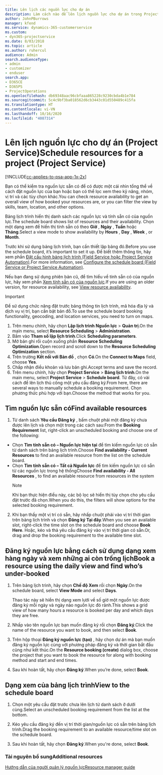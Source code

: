 ```yaml
---
title: Lên lịch các nguồn lực cho dự án
description: Làm cách nào để lên lịch nguồn lực cho dự án trong Project Service
author: JohnPBurrows
manager: kfend
ms.service: dynamics-365-customerservice
ms.custom:
- dyn365-projectservice
ms.date: 8/03/2018
ms.topic: article
ms.author: ruhercul
audience: Admin
search.audienceType:
- admin
- customizer
- enduser
search.app:
- D365CE
- D365PS
- ProjectOperations
ms.openlocfilehash: db69348aac96cbfaaa865228c9230cbda4b1e784
ms.sourcegitcommit: 5c4c9bf3ba018562d6cb3443c01d550489c415fa
ms.translationtype: HT
ms.contentlocale: vi-VN
ms.lasthandoff: 10/16/2020
ms.locfileid: "4087314"
---
```

# <a name="schedule-resources-for-a-project-project-service"></a><span data-ttu-id="ba458-103">Lên lịch nguồn lực cho dự án (Project Service)</span><span class="sxs-lookup"><span data-stu-id="ba458-103">Schedule resources for a project (Project Service)</span></span>

[!INCLUDE[cc-applies-to-psa-app-1x-2x](../includes/cc-applies-to-psa-app-1x-2x.md)]

<span data-ttu-id="ba458-104">Bạn có thể kiểm tra nguồn lực sẵn có để có được một cái nhìn tổng thể về cách đặt nguồn lực của bạn hoặc bạn có thể lọc xem theo kỹ năng, nhóm, vị trí và các tùy chọn khác.</span><span class="sxs-lookup"><span data-stu-id="ba458-104">You can check resource availability to get an overall view of how booked your resources are, or you can filter the view by skills, team, location, and other options.</span></span>  
  
<span data-ttu-id="ba458-105">Bảng lịch trình hiển thị danh sách các nguồn lực và tính sẵn có của nguồn lực.</span><span class="sxs-lookup"><span data-stu-id="ba458-105">The schedule board shows list of resources and their availability.</span></span> <span data-ttu-id="ba458-106">Chọn một dạng xem để hiển thị tính sẵn có theo **Giờ** , **Ngày** , **Tuần** hoặc **Tháng**.</span><span class="sxs-lookup"><span data-stu-id="ba458-106">Select a view mode to show availability by **Hours** , **Day** , **Week** , or **Month**.</span></span>  
  
<span data-ttu-id="ba458-107">Trước khi sử dụng bảng lịch trình, bạn cần thiết lập bảng đó.</span><span class="sxs-lookup"><span data-stu-id="ba458-107">Before you use the schedule board, it’s important to set it up.</span></span> <span data-ttu-id="ba458-108">Để biết thêm thông tin, hãy xem phần [Đặt cấu hình bảng lịch trình (Field Service hoặc Project Service Automation)](https://docs.microsoft.com/dynamics365/field-service/configure-schedule-board).</span><span class="sxs-lookup"><span data-stu-id="ba458-108">For more information, see [Configure the schedule board (Field Service or Project Service Automation)](https://docs.microsoft.com/dynamics365/field-service/configure-schedule-board).</span></span>
  
<span data-ttu-id="ba458-109">Nếu bạn đang sử dụng phiên bản cũ, để tìm hiểu về tính sẵn có của nguồn lực, hãy xem phần [Xem tính sẵn có của nguồn lực](../psa/view-resource-availability.md).</span><span class="sxs-lookup"><span data-stu-id="ba458-109">If you are using an older version, for resource availability, see [View resource availability](../psa/view-resource-availability.md).</span></span>  

> [!IMPORTANT]
>  <span data-ttu-id="ba458-110">Để sử dụng chức năng đặt trước bảng thông tin lịch trình, mã hóa địa lý và dịch vụ vị trí, bạn cần bật bản đồ.</span><span class="sxs-lookup"><span data-stu-id="ba458-110">To use the schedule board booking functionality, geocoding, and location services, you need to turn on maps.</span></span>  
> 
> 1. <span data-ttu-id="ba458-111">Trên menu chính, hãy chọn **Lập lịch trình Nguồn lực** > **Quản trị**.</span><span class="sxs-lookup"><span data-stu-id="ba458-111">On the main menu, select **Resource Scheduling** > **Administration**.</span></span>  
> 2. <span data-ttu-id="ba458-112">Bấm vào **Tham số lập lịch trình**.</span><span class="sxs-lookup"><span data-stu-id="ba458-112">Click **Scheduling parameters**.</span></span>  
> 3. <span data-ttu-id="ba458-113">Mở bản ghi rồi cuộn xuống phần **Resource Scheduling Optimization**.</span><span class="sxs-lookup"><span data-stu-id="ba458-113">Open record and scroll down to the **Resource Scheduling Optimization** section.</span></span>  
> 4. <span data-ttu-id="ba458-114">Trên trường **Kết nối với Bản đồ** , chọn **Có**.</span><span class="sxs-lookup"><span data-stu-id="ba458-114">On the **Connect to Maps** field, choose **Yes**.</span></span>  
> 5. <span data-ttu-id="ba458-115">Chấp nhận điều khoản và lưu bản ghi.</span><span class="sxs-lookup"><span data-stu-id="ba458-115">Accept terms and save the record.</span></span>  
> 6. <span data-ttu-id="ba458-116">Trên menu chính, hãy chọn **Project Service** > **Bảng lịch trình**.</span><span class="sxs-lookup"><span data-stu-id="ba458-116">On the main menu, select **Project Service** > **Schedule board**.</span></span> <span data-ttu-id="ba458-117">Từ đây, có vài cách để lên lịch thủ công một yêu cầu đăng ký.</span><span class="sxs-lookup"><span data-stu-id="ba458-117">From here, there are several ways to manually schedule a booking requirement.</span></span> <span data-ttu-id="ba458-118">Chọn phương thức phù hợp với bạn.</span><span class="sxs-lookup"><span data-stu-id="ba458-118">Choose the method that works for you.</span></span>
  
## <a name="find-available-resources"></a><span data-ttu-id="ba458-119">Tìm nguồn lực sẵn có</span><span class="sxs-lookup"><span data-stu-id="ba458-119">Find available resources</span></span>

1.  <span data-ttu-id="ba458-120">Từ danh sách **Yêu cầu Đăng ký** , bấm chuột phải một đăng ký chưa được lên lịch và chọn một trong các cách sau:</span><span class="sxs-lookup"><span data-stu-id="ba458-120">From the **Booking Requirement** list, right-click an unscheduled booking and choose one of the following:</span></span>  
  
- <span data-ttu-id="ba458-121">Chọn **Tìm tính sẵn có – Nguồn lực hiện tại** để tìm kiếm nguồn lực có sẵn từ danh sách trên bảng lịch trình.</span><span class="sxs-lookup"><span data-stu-id="ba458-121">Choose **Find availability - Current Resources** to find an available resource from the list on the schedule board.</span></span>  
- <span data-ttu-id="ba458-122">Chọn **Tìm tính sẵn có – Tất cả Nguồn lực** để tìm kiếm nguồn lực có sẵn từ các nguồn lực trong hệ thống</span><span class="sxs-lookup"><span data-stu-id="ba458-122">Choose **Find availability - All Resources** , to find an available resource from resources in the system</span></span>  
   > [!NOTE]
   >  <span data-ttu-id="ba458-123">Khi bạn thực hiện điều này, các bộ lọc sẽ hiển thị tùy chọn cho yêu cầu đặt trước đã chọn.</span><span class="sxs-lookup"><span data-stu-id="ba458-123">When you do this, the filters will show options for the selected booking requirement.</span></span>  
  
2. <span data-ttu-id="ba458-124">Khi bạn thấy một vị trí có sẵn, hãy nhấp chuột phải vào vị trí thời gian trên bảng lịch trình và chọn **Đăng ký Tại đây**.</span><span class="sxs-lookup"><span data-stu-id="ba458-124">When you see an available slot, right-click the time slot on the schedule board and choose **Book Here**.</span></span> <span data-ttu-id="ba458-125">Hoặc, kéo và thả yêu cầu đăng ký vào vị trí thời gian có sẵn.</span><span class="sxs-lookup"><span data-stu-id="ba458-125">Or, drag and drop the booking requirement to the available time slot.</span></span>  
  

## <a name="book-a-resource-using-the-daily-view-and-find-whos-under-booked"></a><span data-ttu-id="ba458-126">Đăng ký nguồn lực bằng cách sử dụng dạng xem hàng ngày và xem những ai còn trống lịch</span><span class="sxs-lookup"><span data-stu-id="ba458-126">Book a resource using the daily view and find who’s under-booked</span></span>
  
1.  <span data-ttu-id="ba458-127">Trên bảng lịch trình, hãy chọn **Chế độ Xem** rồi chọn **Ngày**.</span><span class="sxs-lookup"><span data-stu-id="ba458-127">On the schedule board, select **View Mode** and select **Days**.</span></span>  
  
    <span data-ttu-id="ba458-128">Thao tác này sẽ hiển thị dạng xem lưới về số giờ một nguồn lực được đăng ký mỗi ngày và ngày nào nguồn lực đó rảnh.</span><span class="sxs-lookup"><span data-stu-id="ba458-128">This shows a grid view of how many hours a resource is booked per day and which days they are free.</span></span>  
  
2.  <span data-ttu-id="ba458-129">Nhấp vào tên nguồn lực bạn muốn đăng ký rồi chọn **Đăng ký**.</span><span class="sxs-lookup"><span data-stu-id="ba458-129">Click the name of the resource you want to book, and then select **Book**.</span></span>  
  
3.  <span data-ttu-id="ba458-130">Trên hộp thoại **Đăng ký nguồn lực (tạo)** , hãy chọn dự án mà bạn muốn đăng ký nguồn lực cùng với phương pháp đăng ký và thời gian bắt đầu cũng như kết thúc.</span><span class="sxs-lookup"><span data-stu-id="ba458-130">On the **Resource booking (create)** dialog box, choose the project that you want to book the resource for along with booking method and start and end times.</span></span>  
  
4.  <span data-ttu-id="ba458-131">Sau khi hoàn tất, hãy chọn **Đăng ký**.</span><span class="sxs-lookup"><span data-stu-id="ba458-131">When you’re done, select **Book**.</span></span>  
  
## <a name="view-to-the-schedule-board"></a><span data-ttu-id="ba458-132">Dạng xem của bảng lịch trình</span><span class="sxs-lookup"><span data-stu-id="ba458-132">View to the schedule board</span></span>
  
1.  <span data-ttu-id="ba458-133">Chọn một yêu cầu đặt trước chưa lên lịch từ danh sách ở dưới cùng.</span><span class="sxs-lookup"><span data-stu-id="ba458-133">Select an unscheduled booking requirement from the list at the bottom.</span></span>  
  
2.  <span data-ttu-id="ba458-134">Kéo yêu cầu đăng ký đến vị trí thời gian/nguồn lực có sẵn trên bảng lịch trình.</span><span class="sxs-lookup"><span data-stu-id="ba458-134">Drag the booking requirement to an available resource/time slot on the schedule board.</span></span>  
  
3.  <span data-ttu-id="ba458-135">Sau khi hoàn tất, hãy chọn **Đăng ký**.</span><span class="sxs-lookup"><span data-stu-id="ba458-135">When you're done, select **Book**.</span></span>  
  
### <a name="additional-resources"></a><span data-ttu-id="ba458-136">Tài nguyên bổ sung</span><span class="sxs-lookup"><span data-stu-id="ba458-136">Additional resources</span></span>  
 [<span data-ttu-id="ba458-137">Hướng dẫn của người quản lý nguồn lực</span><span class="sxs-lookup"><span data-stu-id="ba458-137">Resource manager guide</span></span>](../psa/resource-manager-guide.md)
